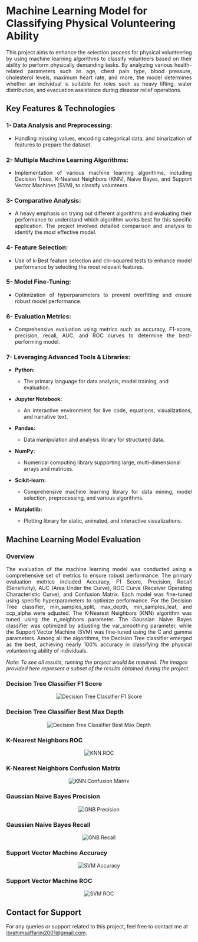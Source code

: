 # Machine Learning Model for Classifying Physical Volunteering Ability

<p align="justify">
This project aims to enhance the selection process for physical volunteering by using machine learning algorithms to classify volunteers based on their ability to perform physically demanding tasks. By analyzing various health-related parameters such as age, chest pain type, blood pressure, cholesterol levels, maximum heart rate, and more, the model determines whether an individual is suitable for roles such as heavy lifting, water distribution, and evacuation assistance during disaster relief operations.
</p>

## Key Features & Technologies

### 1- Data Analysis and Preprocessing: 

  - <p align="justify"> Handling missing values, encoding categorical data, and binarization of features to prepare the dataset. </p>

### 2- Multiple Machine Learning Algorithms:

  - <p align="justify"> Implementation of various machine learning algorithms, including Decision Trees, K-Nearest Neighbors (KNN), Naive Bayes, and Support Vector Machines (SVM), to classify volunteers. </p>

### 3- Comparative Analysis:

  - <p align="justify"> A heavy emphasis on trying out different algorithms and evaluating their performance to understand which algorithm works best for this specific application. The project involved detailed comparison and analysis to identify the most effective model. </p>

### 4- Feature Selection:

  - <p align="justify"> Use of k-Best feature selection and chi-squared tests to enhance model performance by selecting the most relevant features. </p>

### 5- Model Fine-Tuning:

  - <p align="justify"> Optimization of hyperparameters to prevent overfitting and ensure robust model performance. </p>

### 6- Evaluation Metrics: 

  - <p align="justify"> Comprehensive evaluation using metrics such as accuracy, F1-score, precision, recall, AUC, and ROC curves to determine the best-performing model. </p>

### 7- Leveraging Advanced Tools & Libraries:

  - **Python:**

    - The primary language for data analysis, model training, and evaluation.

  - **Jupyter Notebook:** 

    - <p align="justify"> An interactive environment for live code, equations, visualizations, and narrative text. </p>

  - **Pandas:** 
  
    - Data manipulation and analysis library for structured data.

  - **NumPy:** 
    
    - Numerical computing library supporting large, multi-dimensional arrays and matrices.

  - **Scikit-learn:** 
  
    - <p align="justify"> Comprehensive machine learning library for data mining, model selection, preprocessing, and various algorithms. </p>

  - **Matplotlib:** 
  
    - Plotting library for static, animated, and interactive visualizations.

## Machine Learning Model Evaluation

### Overview 

<p align="justify">
The evaluation of the machine learning model was conducted using a comprehensive set of metrics to ensure robust performance. The primary evaluation metrics included Accuracy, F1 Score, Precision, Recall (Sensitivity), AUC (Area Under the Curve), ROC Curve (Receiver Operating Characteristic Curve), and Confusion Matrix. Each model was fine-tuned using specific hyperparameters to optimize performance. For the Decision Tree classifier, min_samples_split, max_depth, min_samples_leaf, and ccp_alpha were adjusted. The K-Nearest Neighbors (KNN) algorithm was tuned using the n_neighbors parameter. The Gaussian Naive Bayes classifier was optimized by adjusting the var_smoothing parameter, while the Support Vector Machine (SVM) was fine-tuned using the C and gamma parameters. Among all the algorithms, the Decision Tree classifier emerged as the best, achieving nearly 100% accuracy in classifying the physical volunteering ability of individuals.
</p>
 
*Note: To see all results, running the project would be required. The images provided here represent a subset of the results obtained during the project.*

### Decision Tree Classifier F1 Score

<div align="center">
  <img src="https://drive.google.com/uc?export=view&id=1EsaAmSxZzFbyIXYHpCjcNpzzxLRQGvMv" alt="Decision Tree Classifier F1 Score" />
</div>

### Decision Tree Classifier Best Max Depth

<div align="center">
  <img src="https://drive.google.com/uc?export=view&id=1cOEWUuCM7h3LTOzxBkgkLupyz5yF47rC" alt="Decision Tree Classifier Best Max Depth" />
</div>

### K-Nearest Neighbors ROC

<div align="center">
  <img src="https://drive.google.com/uc?export=view&id=11ztALhEaPyzs83-iOlq7yBQmNh1ZRhEA" alt="KNN ROC" />
</div>

### K-Nearest Neighbors Confusion Matrix

<div align="center">
  <img src="https://drive.google.com/uc?export=view&id=1KAzE3SN5JzabBDCvxKNSNRc08ZokR1cf" alt="KNN Confusion Matrix" />
</div>

### Gaussian Naive Bayes Precision

<div align="center">
  <img src="https://drive.google.com/uc?export=view&id=1yYIJEXUUVrfe0QYZJTAzFKmO8T3hBLBI" alt="GNB Precision" />
</div>

### Gaussian Naive Bayes Recall

<div align="center">
  <img src="https://drive.google.com/uc?export=view&id=13OJyhmGGo2o_lAjU4b5K5N38kdqFeu8-" alt="GNB Recall" />
</div>

### Support Vector Machine Accuracy

<div align="center">
  <img src="https://drive.google.com/uc?export=view&id=1mwMsz30p1nF6oomc34gjBbC7liBw9dLT" alt="SVM Accuracy" />
</div>

### Support Vector Machine ROC

<div align="center">
  <img src="https://drive.google.com/uc?export=view&id=1jxYp9et2AB29A7csVm9njEFhJnOCbLp0" alt="SVM ROC" />
</div>

## Contact for Support

For any queries or support related to this project, feel free to contact me at ibrahimsaffarini2001@gmail.com.

